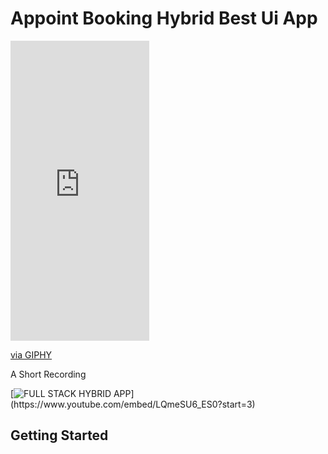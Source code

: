 # Appoint Booking Hybrid Best Ui App 


<iframe src="https://giphy.com/embed/RNEXiB8sknj0Pj0fHL"  width="222" height="480" frameBorder="0" class="giphy-embed" allowFullScreen></iframe><p><a href=" https://giphy.com/gifs/RNEXiB8sknj0Pj0fHL "> via GIPHY </a></p>

A Short Recording 

[![ FULL STACK HYBRID APP ]("https://i9.ytimg.com/vi_webp/LQmeSU6_ES0/mqdefault.webp?time=1611247800000&sqp=CLjhpoAG&rs=AOn4CLBfjbCKmtPKUKy3G1j3DpFpdqA-VA")](https://www.youtube.com/embed/LQmeSU6_ES0?start=3)

## Getting Started

